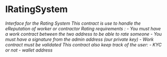 # IRatingSystem







*Interface for the Rating System This contract is use to handle the eReputation of worker or contractor Rating requirements : - You must have a work contract between the two address to be able to rate someone - You must have a signature from the admin address (our private key) - Work contract must be validated This contract also keep track of the user: - KYC or not - wallet address*



